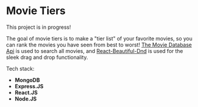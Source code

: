 
# Movie Tiers

This project is in progress!

The goal of movie tiers is to make a "tier list" of your favorite movies, so you can rank the movies you have seen from best to worst! [The Movie Database Api](https://www.themoviedb.org/documentation/api "The Movie Database Api") is used to search all movies, and [React-Beautiful-Dnd](https://github.com/atlassian/react-beautiful-dnd "React-Beautiful-Dnd") is used  for the sleek drag and drop functionality.

Tech stack:
- **MongoDB**
- **Express.JS**
- **React.JS**
- **Node.JS**
